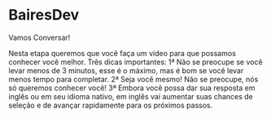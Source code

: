 # BairesDev

Vamos Conversar!

Nesta etapa queremos que você faça um vídeo para que possamos conhecer você melhor.
Três dicas importantes:
1ª Não se preocupe se você levar menos de 3 minutos, esse é o máximo, mas é bom se você levar menos tempo para completar.
2ª Seja você mesmo! Não se preocupe, nós só queremos conhecer você!
3ª Embora você possa dar sua resposta em inglês ou em seu idioma nativo, em inglês vai aumentar suas chances de seleção e de avançar rapidamente para os próximos passos.
